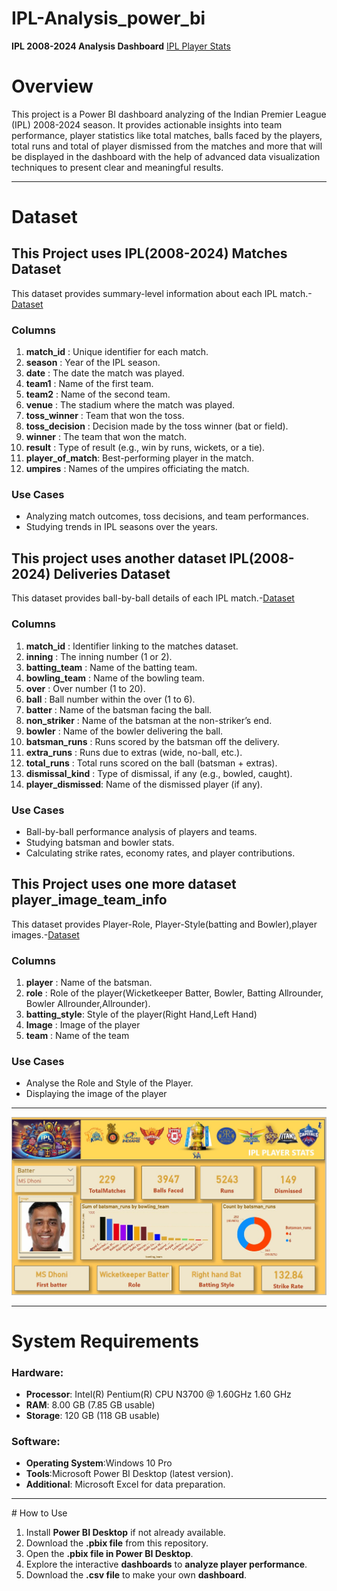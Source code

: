 # IPL-Analysis_power_bi
  **IPL 2008-2024 Analysis Dashboard**  [IPL Player Stats](https://github.com/AMRrah/IPL-Analysis_power_bi/blob/main/IPL%20Analysis%202008-2024.pbix) 
 # Overview 
 This project is a Power BI dashboard analyzing of the Indian Premier League (IPL) 2008-2024 season. It provides actionable insights into team performance, player statistics like total matches, balls faced by the players, total runs and total of player dismissed from the matches and more that will be displayed in the dashboard with the help of advanced data visualization techniques to present clear and meaningful results.
<hr>

 # Dataset
 ## This Project uses IPL(2008-2024) Matches Dataset
   This dataset provides summary-level information about each IPL match.-[Dataset](https://github.com/AMRrah/IPL-Analysis_power_bi/blob/main/matches.csv)
 ### Columns   
 1. **match_id**       : Unique identifier for each match.
 2. **season**         : Year of the IPL season.
 3. **date**           : The date the match was played.
 4. **team1**          : Name of the first team.
 5. **team2**          : Name of the second team.
 6. **venue**          : The stadium where the match was played.
 7. **toss_winner**    : Team that won the toss.
 8. **toss_decision**  : Decision made by the toss winner (bat or field).
 9. **winner**         : The team that won the match.
10. **result**         : Type of result (e.g., win by runs, wickets, or a tie).
11. **player_of_match**: Best-performing player in the match.
12. **umpires**        : Names of the umpires officiating the match.  

### Use Cases
 - Analyzing match outcomes, toss decisions, and team performances.
 - Studying trends in IPL seasons over the years.

## This project uses another dataset IPL(2008-2024) Deliveries Dataset
   This dataset provides ball-by-ball details of each IPL match.-[Dataset](https://github.com/AMRrah/IPL-Analysis_power_bi/blob/main/deliveries.csv)

### Columns
 1. **match_id**        : Identifier linking to the matches dataset.
 2. **inning**          : The inning number (1 or 2).
 3. **batting_team**    : Name of the batting team.
 4. **bowling_team**    : Name of the bowling team.
 5. **over**            : Over number (1 to 20).
 6. **ball**            : Ball number within the over (1 to 6).
 7. **batter**          : Name of the batsman facing the ball.
 8. **non_striker**     : Name of the batsman at the non-striker’s end.
 9. **bowler**          : Name of the bowler delivering the ball.
10. **batsman_runs**    : Runs scored by the batsman off the delivery.
11. **extra_runs**      : Runs due to extras (wide, no-ball, etc.).
12. **total_runs**      : Total runs scored on the ball (batsman + extras).
13. **dismissal_kind**  : Type of dismissal, if any (e.g., bowled, caught).
14. **player_dismissed**: Name of the dismissed player (if any).

### Use Cases
 - Ball-by-ball performance analysis of players and teams.
 - Studying batsman and bowler stats.
 - Calculating strike rates, economy rates, and player contributions.

## This Project uses one more dataset player_image_team_info
   This dataset provides Player-Role, Player-Style(batting and Bowler),player images.-[Dataset](https://github.com/AMRrah/IPL-Analysis_power_bi/blob/main/player_image_team_info.csv)

### Columns
1. **player**       : Name of the batsman.
2. **role**         : Role of the player(Wicketkeeper Batter, Bowler, Batting Allrounder, Bowler Allrounder,Allrounder). 
3. **batting_style**: Style of the player(Right Hand,Left Hand)
4. **Image**        : Image of the player
5. **team**         : Name of the team

### Use Cases
 - Analyse the Role and Style of the Player.
 - Displaying the image of the player
   
<hr>

![Dashboard](https://github.com/AMRrah/IPL-Analysis_power_bi/blob/main/ipl%20power%20bi%20ss.jpg)
<hr>

# System Requirements

### Hardware:
   - **Processor**: Intel(R) Pentium(R) CPU  N3700  @ 1.60GHz   1.60 GHz
   - **RAM**: 8.00 GB (7.85 GB usable)
   - **Storage**: 120 GB (118 GB usable)

### Software:
   - **Operating System**:Windows 10 Pro
   - **Tools**:Microsoft Power BI Desktop (latest version).
   - **Additional**: Microsoft Excel for data preparation.

<hr>
# How to Use

1. Install **Power BI Desktop** if not already available.
2. Download the **.pbix file** from this repository.
3. Open the **.pbix file in Power BI Desktop**.
4. Explore the interactive **dashboards** to **analyze player performance**.
5. Download the **.csv file** to make your own **dashboard**.
